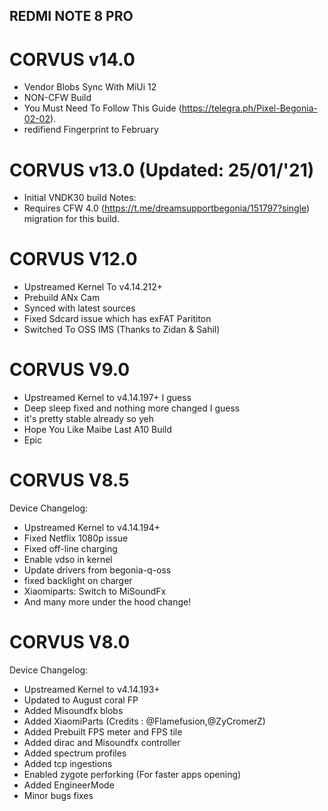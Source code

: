 ## REDMI NOTE 8 PRO

# CORVUS v14.0 
- Vendor Blobs Sync With MiUi 12
- NON-CFW Build
- You Must Need To Follow This Guide (https://telegra.ph/Pixel-Begonia-02-02).
- redifiend Fingerprint to February

# CORVUS v13.0 (Updated: 25/01/'21)
- Initial VNDK30 build
Notes: 
- Requires CFW 4.0 (https://t.me/dreamsupportbegonia/151797?single) migration for this build. 

# CORVUS V12.0
- Upstreamed Kernel To v4.14.212+
- Prebuild ANx Cam
- Synced with latest sources
- Fixed Sdcard issue which has exFAT Parititon
- Switched To OSS IMS (Thanks to Zidan & Sahil)

# CORVUS V9.0
- Upstreamed Kernel to v4.14.197+ I guess
- Deep sleep fixed and nothing more changed I guess
- it's pretty stable already so yeh 
- Hope You Like Maibe Last A10 Build
- Epic 

# CORVUS V8.5

Device Changelog:
- Upstreamed Kernel to v4.14.194+
- Fixed Netflix 1080p issue
- Fixed off-line charging 
- Enable vdso in kernel 
- Update drivers from begonia-q-oss
- fixed backlight on charger
- Xiaomiparts: Switch to MiSoundFx 
- And many more under the hood change!

# CORVUS V8.0

Device Changelog:
- Upstreamed Kernel to v4.14.193+
- Updated to August coral FP
- Added Misoundfx blobs
- Added XiaomiParts (Credits : @Flamefusion,@ZyCromerZ)
- Added Prebuilt FPS meter and FPS tile
- Added dirac and Misoundfx controller
- Added spectrum profiles
- Added tcp ingestions
- Enabled zygote perforking (For faster apps opening)
- Added EngineerMode 
- Minor bugs fixes
